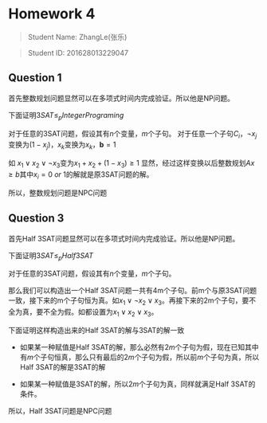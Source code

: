 # Homework 4

> Student Name: ZhangLe(张乐)

> Student ID: 201628013229047

## Question 1

首先整数规划问题显然可以在多项式时间内完成验证。所以他是NP问题。

下面证明$3SAT\le_p Integer Programing$

对于任意的3SAT问题，假设其有$n$个变量，$m$个子句。
对于任意一个子句$C_i$，$\neg x_j$变换为$(1-x_j)$，$x_k$变换为$x_k$，$\mathbf b=1$

如 $x_1 \vee x_2 \vee \neg x_3$变为$x_1+x_2+(1-x_3)\ge 1$
显然，经过这样变换以后整数规划$Ax\ge b$其中$x_i=0\ or\ 1$的解就是原3SAT问题的解。

所以，整数规划问题是NPC问题


## Question 3

首先Half 3SAT问题显然可以在多项式时间内完成验证。所以他是NP问题。

下面证明$3SAT\le_p Half 3SAT$

对于任意的3SAT问题，假设其有$n$个变量，$m$个子句。

那么我们可以构造出一个Half 3SAT问题一共有4m个子句。前m个与原3SAT问题一致，接下来的m个子句恒为真。如$x_1 \vee \neg x_2 \vee x_3$。再接下来的2m个子句，要不全为真，要不全为假。如都设置为$x_1 \vee x_2 \vee x_3$。

下面证明这样构造出来的Half 3SAT的解与3SAT的解一致

- 如果某一种赋值是Half 3SAT的解，那么必然有$2m$个子句为假，现在已知其中有$m$个子句恒真，那么只有最后的$2m$个子句为假，所以前$m$个子句为真，所以Half 3SAT的解是3SAT的解

- 如果某一种赋值是3SAT的解，所以$2m$个子句为真，同样就满足Half 3SAT的条件。

所以，Half 3SAT问题是NPC问题